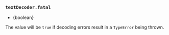 ### `textDecoder.fatal`

* {boolean}

The value will be `true` if decoding errors result in a `TypeError` being
thrown.
